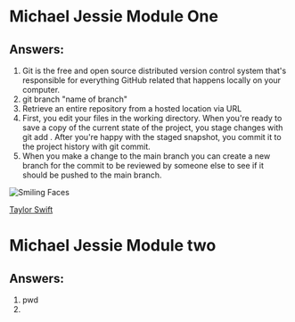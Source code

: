 # Michael Jessie Module One

## Answers:

1. Git is the free and open source distributed version control system that's responsible for everything GitHub
related that happens locally on your computer.
2. git branch "name of branch"
3. Retrieve an entire repository from a hosted location via URL
4. First, you edit your files in the working directory. When you're ready to save a copy of the current state of the project, you stage changes with git add . After you're happy with the staged snapshot, you commit it to the project history with git commit.
5. When you make a change to the main branch you can create a new branch for the commit to be reviewed by someone else to see if it should be pushed to the main branch.


![Smiling Faces](https://images.pexels.com/photos/207983/pexels-photo-207983.jpeg?auto=compress&cs=tinysrgb&w=1260&h=750&dpr=2)


[Taylor Swift](https://www.youtube.com/watch?v=b1kbLwvqugk)




# Michael Jessie Module two

## Answers:
1.  pwd
2.  



